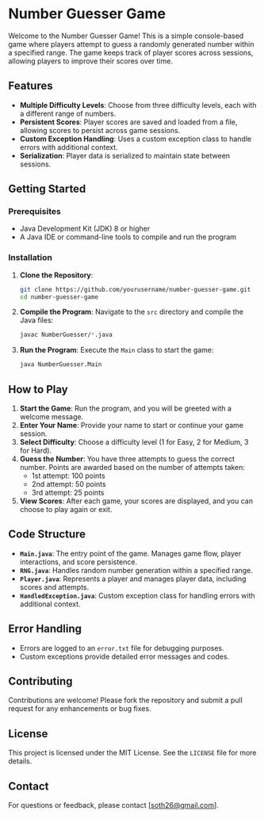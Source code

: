 # Number Guesser Game

Welcome to the Number Guesser Game! This is a simple console-based game where players attempt to guess a randomly generated number within a specified range. The game keeps track of player scores across sessions, allowing players to improve their scores over time.

## Features

- **Multiple Difficulty Levels**: Choose from three difficulty levels, each with a different range of numbers.
- **Persistent Scores**: Player scores are saved and loaded from a file, allowing scores to persist across game sessions.
- **Custom Exception Handling**: Uses a custom exception class to handle errors with additional context.
- **Serialization**: Player data is serialized to maintain state between sessions.

## Getting Started

### Prerequisites

- Java Development Kit (JDK) 8 or higher
- A Java IDE or command-line tools to compile and run the program

### Installation

1. **Clone the Repository**:
   ```bash
   git clone https://github.com/yourusername/number-guesser-game.git
   cd number-guesser-game
   ```

2. **Compile the Program**:
   Navigate to the `src` directory and compile the Java files:
   ```bash
   javac NumberGuesser/*.java
   ```

3. **Run the Program**:
   Execute the `Main` class to start the game:
   ```bash
   java NumberGuesser.Main
   ```

## How to Play

1. **Start the Game**: Run the program, and you will be greeted with a welcome message.
2. **Enter Your Name**: Provide your name to start or continue your game session.
3. **Select Difficulty**: Choose a difficulty level (1 for Easy, 2 for Medium, 3 for Hard).
4. **Guess the Number**: You have three attempts to guess the correct number. Points are awarded based on the number of attempts taken:
   - 1st attempt: 100 points
   - 2nd attempt: 50 points
   - 3rd attempt: 25 points
5. **View Scores**: After each game, your scores are displayed, and you can choose to play again or exit.

## Code Structure

- **`Main.java`**: The entry point of the game. Manages game flow, player interactions, and score persistence.
- **`RNG.java`**: Handles random number generation within a specified range.
- **`Player.java`**: Represents a player and manages player data, including scores and attempts.
- **`HandledException.java`**: Custom exception class for handling errors with additional context.

## Error Handling

- Errors are logged to an `error.txt` file for debugging purposes.
- Custom exceptions provide detailed error messages and codes.

## Contributing

Contributions are welcome! Please fork the repository and submit a pull request for any enhancements or bug fixes.

## License

This project is licensed under the MIT License. See the `LICENSE` file for more details.

## Contact

For questions or feedback, please contact [soth26@gmail.com].


